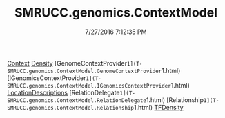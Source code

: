 ﻿---
title: SMRUCC.genomics.ContextModel
date: 7/27/2016 7:12:35 PM
---

[Context](T-SMRUCC.genomics.ContextModel.Context.html)
[Density](T-SMRUCC.genomics.ContextModel.Density.html)
[GenomeContextProvider`1](T-SMRUCC.genomics.ContextModel.GenomeContextProvider`1.html)
[IGenomicsContextProvider`1](T-SMRUCC.genomics.ContextModel.IGenomicsContextProvider`1.html)
[LocationDescriptions](T-SMRUCC.genomics.ContextModel.LocationDescriptions.html)
[RelationDelegate`1](T-SMRUCC.genomics.ContextModel.RelationDelegate`1.html)
[Relationship`1](T-SMRUCC.genomics.ContextModel.Relationship`1.html)
[TFDensity](T-SMRUCC.genomics.ContextModel.TFDensity.html)
